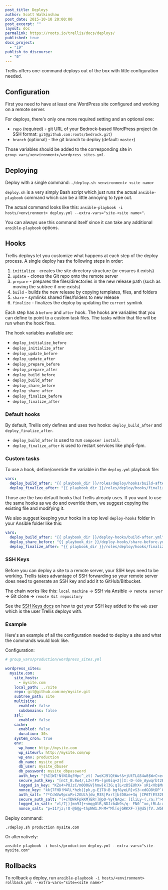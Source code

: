 ```yaml
---
post_title: Deploys
author: Scott Walkinshaw
post_date: 2015-10-10 20:00:00
post_excerpt: ""
layout: doc
permalink: https://roots.io/trellis/docs/deploys/
published: true
docs_project:
  - "19"
publish_to_discourse:
  - "0"
---
```

Trellis offers one-command deploys out of the box with little configuration needed.

## Configuration

First you need to have at least one WordPress site configured and working on a remote server.

For deploys, there's only one more required setting and an optional one:

* `repo` (required) - git URL of your Bedrock-based WordPress project (in SSH format: `git@github.com:roots/bedrock.git`)
* `branch` (optional) - the git branch to deploy (default: `master`)

Those variables should be added to the corresponding site in `group_vars/<environment>/wordpress_sites.yml`.

## Deploying

Deploy with a single command: `./deploy.sh <environment> <site name>`

`deploy.sh` is a very simply Bash script which just runs the actual `ansible-playbook` command which can be a little annoying to type out.

The actual command looks like this: `ansible-playbook -i hosts/<environment> deploy.yml --extra-vars="site-<site name>"`.

You can always use this command itself since it can take any additional `ansible-playbook` options.

## Hooks

Trellis deploys let you customize what happens at each step of the deploy process. A single deploy has the following steps in order:

1. `initialize` - creates the site directory structure (or ensures it exists)
2. `update` - clones the Git repo onto the remote server
3. `prepare` - prepares the files/directories in the new release path (such as moving the subtree if one exists)
4. `build` - builds the new release by copying templates, files, and folders
5. `share` - symlinks shared files/folders to new release
6. `finalize` - finalizes the deploy by updating the `current` symlink

Each step has a `before` and `after` hook. The hooks are variables that you can define to point to a custom task files. The tasks within that file will be run when the hook fires.

The hook variables available are:

* `deploy_initialize_before`
* `deploy_initialize_after`
* `deploy_update_before`
* `deploy_update_after`
* `deploy_prepare_before`
* `deploy_prepare_after`
* `deploy_build_before`
* `deploy_build_after`
* `deploy_share_before`
* `deploy_share_after`
* `deploy_finalize_before`
* `deploy_finalize_after`

### Default hooks

By default, Trellis only defines and uses two hooks: `deploy_build_after` and `deploy_finalize_after`.

* `deploy_build_after` is used to run `composer install`.
* `deploy_finalize_after` is used to restart services like php5-fpm.

### Custom tasks

To use a hook, define/override the variable in the `deploy.yml` playbook file:

```yml
vars:
  deploy_build_after: "{{ playbook_dir }}/roles/deploy/hooks/build-after.yml"
  deploy_finalize_after: "{{ playbook_dir }}/roles/deploy/hooks/finalize-after.yml"
```

Those are the two default hooks that Trellis already uses. If you want to use the same hooks as we do and override them, we suggest copying the existing file and modifying it.

We also suggest keeping your hooks in a top level `deploy-hooks` folder in your Ansible folder like this:

```yml
vars:
  deploy_build_after: "{{ playbook_dir }}/deploy-hooks/build-after.yml"
  deploy_share_before: "{{ playbook_dir }}/deploy-hooks/share-before.yml"
  deploy_finalize_after: "{{ playbook_dir }}/roles/deploy/hooks/finalize-after.yml"
```

### SSH Keys

Before you can deploy a site to a remote server, your SSH keys need to be working. Trellis takes advantage of SSH forwarding so your remote server does need to generate an SSH key and add it to GitHub/Bitbucket.

The chain works like this: `local machine` -> SSH via Ansible -> `remote server` -> Git clone -> `remote Git repository`

See the [SSH Keys docs](https://roots.io/trellis/docs/ssh-keys/) on how to get your SSH key added to the `web` user which is the user Trellis deploys with.

### Example

Here's an example of all the configuration needed to deploy a site and what the commands would look like.

Configuration:
```yaml
# group_vars/production/wordpress_sites.yml

wordpress_sites:
  mysite.com:
    site_hosts:
      - mysite.com
    local_path: ../site
    repo: git@github.com:me/mysite.git
    subtree_path: site
    multisite:
      enabled: false
      subdomains: false
    ssl:
      enabled: false
    cache:
      enabled: false
      duration: 30s
    system_cron: true
    env:
      wp_home: http://mysite.com
      wp_siteurl: http://mysite.com/wp
      wp_env: production
      db_name: mysite_prod
      db_user: mysite_dbuser
      db_password: mysite_dbpassword
      auth_key: "{%I[WI!NtN1Oq?Hpc^_zt( 7weXJ9lQtWw!&+jUtTL&54w8$W>C<e=7Eh9cM0 <-)]}"
      secure_auth_key: "[nCt_B.8w4/,LZ<!P5~)gn0iq+2|]I:-D-(de_Aywqrbt2B%js)?=$or/P%5+suc"
      logged_in_key: "KZo4>POJzC/m0O0&V}hmw}k]3G;q]L<zD5EUhX+`sR1<Vb$Mu@t{%c`-HAKkp@-/`}`"
      nonce_key: "kk{7FHD!M4lL*hzb|}pk,g-E}T8~B bgf&yeLR}vS3~xdGO8tDP`O9|K|,/:+{zo}`"
      auth_salt: "?*CcWVw9pcuP>i2GUL%]dw_M3S|Pxrt|b)D0ae+3q |CP6T(ES32P1}##a>]PLM@)"
      secure_auth_salt: "(+cTDWkFpkKM}ER!]@pO-%y{NAqw: ]IliLy-(,/a;)^>OB=W|Ne;F)LCAGpgO6{}})"
      logged_in_salt: "vl/7|)]mn9J]+<mqgOlR,NDJzb4b9s/q- FN0`^xo,tRLA:xVln+1<y)1>%=)k#;`"
      nonce_salt: "p=11?jz;!O-@S@g~thpNW1.M-M+^Ml[ojGRKXF-)}@d5|fV..W5Pjrh#m;-O#R:#]"
```

Deploy command:
```
./deploy.sh production mysite.com
```

Or alternatively:
```
ansible-playbook -i hosts/production deploy.yml --extra-vars="site-mysite.com"
```

## Rollbacks

To rollback a deploy, run `ansible-playbook -i hosts/<environment> rollback.yml --extra-vars="site=<site name>"`
